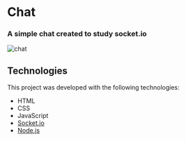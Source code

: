 # Chat
### A simple chat created to study socket.io

![chat](./github/assets/chat.gif?raw=true)

## Technologies
This project was developed with the following technologies:

- HTML
- CSS
- JavaScript
- [Socket.io](https://socket.io/)
- [Node.js](https://nodejs.org/en/)
